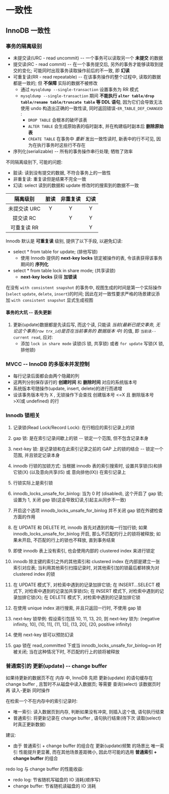 # 一致性

## InnoDB 一致性

### 事务的隔离级别

- 未提交读(URC - read uncommit) -- 一个事务可以读取另一个 **未提交** 的数据
- 提交读(RC - read commit) -- 在一个事务提交后, 另外的事务才能够读取到提交的变化; 可能同时出现事务读取操作前后的不一致, 即 **幻读**
- 可重复读(RR - read repeatable) -- 在该事务操作的整个过程中, 读取的数据都是一致的; 但 **不保障** 实际的数据不被修改
  - 通过 `mysqldump --single-transaction` 设置事务为 RR 模式
  - `mysqldump --single-transaction` 期间 **不能执行 `alter table/drop table/rename table/truncate table` 等 DDL 语句**, 因为它们会导致无法使用 undo 构造出正确的一致性读, 同时返回错误-`ER_TABLE_DEF_CHANGED` :
    - `DROP TABLE` 会根本的破坏该表
    - `ALTER TABLE` 会生成原始表的临时副本, 并在构建临时副本后 **删除原始表**
    - `CREATE TABLE` 在事务中 *重新* 发出一致性读时, 新表中的行不可见, 因为在执行事务时这些行不存在
- 序列化(serializable) -- 所有的事务操作串行处理; 牺牲了效率

不同隔离级别下, 可能的问题:
- 脏读: 读到没有提交的数据, 不符合事务上的一致性
- 非重复读: 重复读但是结果不完全一致
- 幻读: select 读到的数据和 update 修改时的搜索到的数据不一致

| 隔离级别     | 脏读 | 非重复读 | 幻读 |
| :-:          | :-:  | :-:      | :-:  |
| 未提交读 URC | Y    | Y        | Y    |
| 提交读 RC    |      | Y        | Y    |
| 可重复读 RR  |      |          | Y    |

Innodb 默认是 **可重复读** 级别, 提供了以下手段, 以避免幻读:
- select * from table for update; (排他写锁)
  - 使用 Innodb 提供的 **next-key locks** 锁定被操作的表, 令该表获得该事务期间的 **序列化**
- select * from table lock in share mode; (共享读锁)
  - **next-key locks** 获得 **加锁读**

在没有 `with consistent snapshot` 的事务中, 视图生成的时间是第一个实际操作(`select` `update`, `delete`, `insert`)的时间; 因此在对一致性要求严格的场景建议添加 `with consistent snapshot` 显式生成视图

#### 事务的大坑 -- 丢失更新

1. 更新(update)数据都是先读后写, 而这个读, 只能读 *当前(最新已提交事务, 无论这个事务(`row trx_id`)是否在当前事务的 数据版本 中)* 的值, 即 `当前读--current read`, 应对:
    - 添加 `lock in share mode` 读锁(S 锁, 共享锁) 或者 `for update` 写锁(X 锁, 排他锁)

### MVCC -- InnoDB 的多版本并发控制

- 每行记录后面都会由两个隐藏的列
- 这两列分别保存该行的 **创建时间** 和 **删除时间** 对应的系统版本号
- 系统版本号随操作(update, insert, delete)的进行而递增
- 设该事务版本号为 X , 无锁操作下会查找 创建版本号 <=X 且 删除版本号 >X(或 undefined) 的行

### Innodb 锁相关

1. 记录锁(Read Lock/Record Lock): 在行相应的索引记录上的锁

2. gap 锁: 是在索引记录间歇上的锁 -- 锁定一个范围, 但不包含记录本身

3. next-key 锁: 是记录锁和在此索引记录之前的 GAP 上的锁的结合 -- 锁定一个范围, 并且锁定记录本身

4. innodb 行锁的加锁方式: 当根据 innodb 表的索引搜索时, 设置共享锁(S)和排它锁(X) (以及意向共享(IS) 或 意向排他(IX)) 在索引记录上

5. 行锁实际上是索引锁

6. innodb_locks_unsafe_for_binlog: 当为 0 时 (disabled), 这个开启了 gap 锁; 设置为 1, 关闭 gap 锁(这会导致幻读,引起主从同步不一致)

7. 开启这个选项 innodb_locks_unsafe_for_binlog 并不关闭 gap 锁在外键检查方面的作用

8. 在 UPDATE 和 DELETE 时, innodb 首先对遇到的每一行加行锁; 如果 innodb_locks_unsafe_for_binlog 开启, 那么不匹配的行上的锁将被释放; 如果未开启, 不匹配的行上的锁也不释放, 直到事务结束

9. 即使 innodb 表上没有索引, 也会使用内部的 clustered index 来进行锁定

10. innodb 除主键的索引之外的其他索引和 clustered index 在内部是建立一张索引对应表; 当利用其他索引扫描记录时, 对其他索引加的锁最后都转换为对 clustered index 的锁

11. 在 UPDATE 模式下, 对检索中遇到的记录加排它锁; 在 INSERT...SELECT 模式下, 对检索中遇到的记录加共享锁(S); 在 INSERT 模式下, 对检索中遇到的记录加排它锁(X); 在 DELETE 模式下, 对检索中遇到的记录加排它锁

12. 在使用 unique index 进行搜索, 并且只返回一行时, 不使用 gap 锁

13. next-key 锁举例: 假设索引包括 10, 11, 13, 20, 则 next-key 锁为: (negative infinity, 10], (10, 11], (11, 13], (13, 20], (20, positive infinity)

14. 使用 next-key 锁可以预防幻读

15. gap 锁在 read_committed 下或当 innodb_locks_unsafe_for_binlog=on 时被关闭; 当在这种情况下时, 不匹配的行上的锁将被释放

### 普通索引的 更新(update) -- change buffer

如果待更新的数据页不在 内存 中, InnoDB 先把 更新(update) 的语句缓存在 change buffer , 且暂时不从磁盘中读入数据页; 等需要 查询(select) 该数据页时再 读入-更新 同时操作

在检索一个不在内存中的索引记录时:
- 唯一索引: 读入数据页到内存, 判断如果没有冲突, 则插入这个值, 语句执行结束
- 普通索引: 将更新记录在 change buffer , 语句执行结束(待下次 读取(select) 时真正更新数据)

建议:
- 由于 普通索引 + change buffer 的组合在 更新(update)频繁 的场景比 唯一索引 性能提升更显著, 而在其他场景差距微小, 因此尽可能的选用 **普通索引 + change buffer** 的组合

redo log 与 change buffer 的性能收益:
- redo log: 节省随机写磁盘的 IO 消耗(顺序写)
- change buffer: 节省随机读磁盘的 IO 消耗
